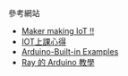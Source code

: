 參考網站
* [Maker making IoT !!](https://ithelp.ithome.com.tw/users/20135899/ironman/4095)
* [IOT上課心得](https://ithelp.ithome.com.tw/users/20112100/ironman/5040)
* [Arduino-Built-in Examples](https://docs.arduino.cc/built-in-examples)
* [Ray 的 Arduino 教學](https://sites.google.com/view/rayarduino/home-%E6%9B%B4%E5%A4%9A-arduino-%E7%B7%B4%E7%BF%92?authuser=0)
